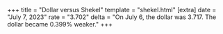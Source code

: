 +++
title = "Dollar versus Shekel"
template = "shekel.html"
[extra]
date = "July  7, 2023"
rate = "3.702"
delta = "On July  6, the dollar was 3.717. The dollar became 0.399% weaker."
+++
